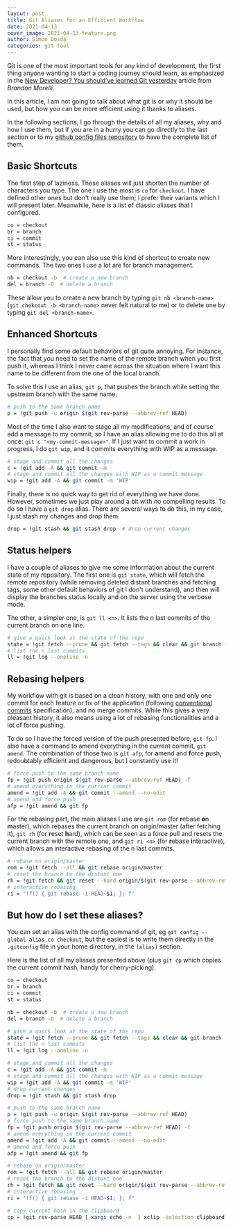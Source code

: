 ```yaml
---
layout: post
title: Git Aliases for an Efficient Workflow
date: 2021-04-13
cover_image: 2021-04-13-feature.png
author: Simon Dosda
categories: git tool
---
```


Git is one of the most important tools for any kind of development, the first thing anyone wanting to start a coding journey should learn, as emphasized in the [New Developer? You should’ve learned Git yesterday](https://codeburst.io/number-one-piece-of-advice-for-new-developers-ddd08abc8bfa) article from _Brandon Morelli_.

In this article, I am not going to talk about what git is or why it should be used, but how you can be more efficient using it thanks to aliases.

In the following sections, I go through the details of all my aliases, why and how I use them, but if you are in a hurry you can go directly to the last section or to my [github config files repository](https://github.com/SimonDosda/config-files) to have the complete list of them.

## Basic Shortcuts

The first step of laziness. These aliases will just shorten the number of characters you type. The one I use the most is `co` for `checkout`. I have defined other ones but don't really use them; I prefer their variants which I will present later. Meanwhile, here is a list of classic aliases that I configured.

```bash
co = checkout
br = branch
ci = commit
st = status
```

More interestingly, you can also use this kind of shortcut to create new commands. The two ones I use a lot are for branch management.

```bash
nb = checkout -b  # create a new branch
del = branch -D  # delete a branch
```

These allow you to create a new branch by typing `git nb <branch-name>` (`git chekcout -b <branch-name>` never felt natural to me) or to delete one by typing `git del <branch-name>`.

## Enhanced Shortcuts

I personally find some default behaviors of git quite annoying.
For instance, the fact that you need to set the name of the remote branch when you first push it, whereas I think I never came across the situation where I want this name to be different from the one of the local branch.

To solve this I use an alias, `git p`, that pushes the branch while setting the upstream branch with the same name.

```bash
# push to the same branch name
p = !git push -u origin $(git rev-parse --abbrev-ref HEAD)
```

Most of the time I also want to stage all my modifications, and of course add a message to my commit, so I have an alias allowing me to do this all at once: `git c "<my-commit-message>"`. If I just want to commit a work in progress, I do `git wip`, and it commits everything with WIP as a message.

```bash
# stage and commit all the changes
c = !git add -A && git commit -m
# stage and commit all the changes with WIP as a commit message
wip = !git add -A && git commit -m 'WIP'
```

Finally, there is no quick way to get rid of everything we have done. However, sometimes we just play around a bit with no compelling results. To do so I have a `git drop` alias. There are several ways to do this, in my case, I just stash my changes and drop them.

```bash
drop = !git stash && git stash drop  # drop current changes
```

## Status helpers

I have a couple of aliases to give me some information about the current state of my repository. The first one is `git state`, which will fetch the remote repository (while removing deleted distant branches and fetching tags, some other default behaviors of git I don't understand), and then will display the branches status locally and on the server using the verbose mode.

The other, a simpler one, is `git ll <n>`. It lists the n last commits of the current branch on one line.

```bash
# give a quick look at the state of the repo
state = !git fetch --prune && git fetch --tags && clear && git branch -vv && git status
# list the n last commits
ll = !git log --oneline -n
```

## Rebasing helpers

My workflow with git is based on a clean history, with one and only one commit for each feature or fix of the application (following [conventional commits](https://www.conventionalcommits.org/) specification), and no merge commits. While this gives a very pleasant history, it also means using a lot of rebasing functionalities and a lot of force pushing.

To do so I have the forced version of the push presented before, `git fp`. I also have a command to amend everything in the current commit, `git amend`. The combination of those two is `git afp`, for **a**mend and **f**orce **p**ush, redoubtably efficient and dangerous, but I constantly use it!

```bash
# force push to the same branch name
fp = !git push origin $(git rev-parse --abbrev-ref HEAD) -f
# amend everything in the current commit
amend = !git add -A && git commit --amend --no-edit
# amend and force push
afp = !git amend && git fp
```

For the rebasing part, the main aliases I use are `git rom` (for **r**ebase **o**n **m**aster), which rebases the current branch on origin/master (after fetching it), `git rh` (for **r**eset **h**ard), which can be seen as a force pull and resets the current branch with the remote one, and `git ri <n>` (for **r**ebase **i**nteractive), which allows an interactive rebasing of the n last commits.

```bash
# rebase on origin/master
rom = !git fetch --all && git rebase origin/master
# reset the branch to the distant one
rh = !git fetch && git reset --hard origin/$(git rev-parse --abbrev-ref HEAD)
# interactive rebasing
ri = "!f() { git rebase -i HEAD~$1; }; f"
```

## But how do I set these aliases?

You can set an alias with the config command of git, eg `git config --global alias.co checkout`, but the easiest is to write them directly in the `.gitconfig` file in your home directory, in the `[alias]` section.

Here is the list of all my aliases presented above (plus `git cp` which copies the current commit hash, handy for cherry-picking).

```bash
co = checkout
br = branch
ci = commit
st = status

nb = checkout -b  # create a new branch
del = branch -D  # delete a branch

# give a quick look at the state of the repo
state = !git fetch --prune && git fetch --tags && clear && git branch -vv && git status
# list the n last commits
ll = !git log --oneline -n

# stage and commit all the changes
c = !git add -A && git commit -m
# stage and commit all the changes with WIP as a commit message
wip = !git add -A && git commit -m 'WIP'
# drop current changes
drop = !git stash && git stash drop

# push to the same branch name
p = !git push -u origin $(git rev-parse --abbrev-ref HEAD)
# force push to the same branch name
fp = !git push origin $(git rev-parse --abbrev-ref HEAD) -f
# amend everything in the current commit
amend = !git add -A && git commit --amend --no-edit
# amend and force push
afp = !git amend && git fp

# rebase on origin/master
rom = !git fetch --all && git rebase origin/master
# reset the branch to the distant one
rh = !git fetch && git reset --hard origin/$(git rev-parse --abbrev-ref HEAD)
# interactive rebasing
ri = "!f() { git rebase -i HEAD~$1; }; f"

# copy current hash in the clipboard
cp = !git rev-parse HEAD | xargs echo -n  | xclip -selection clipboard
```
